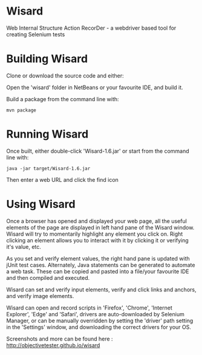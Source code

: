 Wisard
======

Web Internal Structure Action RecorDer - a webdriver based tool for creating Selenium tests

Building Wisard
===============

Clone or download the source code and either:

Open the 'wisard' folder in NetBeans or your favourite IDE, and build it.

Build a package from the command line with:

    mvn package 


Running Wisard
==============

Once built, either double-click 'Wisard-1.6.jar' or start from the command line with:

    java -jar target/Wisard-1.6.jar
    

Then enter a web URL and click the find icon

Using Wisard
============
Once a browser has opened and displayed your web page, all the useful elements of the page are displayed in left hand pane of the Wisard window. Wisard will try to momentarily highlight any element you click on. Right clicking an element allows you to interact with it by clicking it or verifying it's value, etc.

As you set and verify element values, the right hand pane is updated with jUnit test cases. Alternately, Java statements can be generated to automate a web task. These can be copied and pasted into a file/your favourite IDE and then compiled and executed.

Wisard can set and verify input elements, verify and click links and anchors, and verify image elements.

Wisard can open and record scripts in 'Firefox', 'Chrome', 'Internet Explorer', 'Edge' and 'Safari', drivers are auto-downloaded by Selenium Manager, or can be manually overridden by setting the 'driver' path setting in the 'Settings' window, and  downloading the correct drivers for your OS.


Screenshots and more can be found here : http://objectivetester.github.io/wisard
